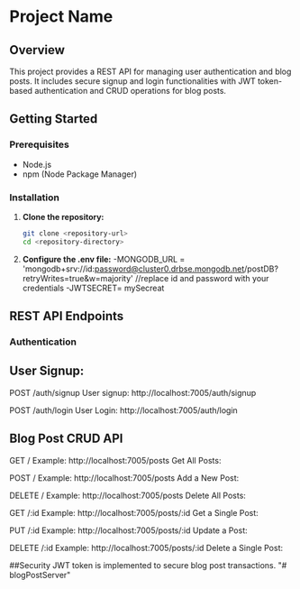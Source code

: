 # Project Name

## Overview

This project provides a REST API for managing user authentication and blog posts. It includes secure signup and login functionalities with JWT token-based authentication and CRUD operations for blog posts.

## Getting Started

### Prerequisites

- Node.js
- npm (Node Package Manager)

### Installation

1. **Clone the repository:**

   ```bash
   git clone <repository-url>
   cd <repository-directory>

2. **Configure the .env file:**
    -MONGODB_URL = 'mongodb+srv://id:password@cluster0.drbse.mongodb.net/postDB?retryWrites=true&w=majority'
     //replace id and password with your credentials
    -JWTSECRET= mySecreat

## REST API Endpoints
### Authentication

## User Signup:

POST /auth/signup
User signup: http://localhost:7005/auth/signup

POST /auth/login
User Login: http://localhost:7005/auth/login

## Blog Post CRUD API


GET /
Example: http://localhost:7005/posts
Get All Posts:


POST /
Example: http://localhost:7005/posts
Add a New Post:


DELETE /
Example: http://localhost:7005/posts
Delete All Posts:


GET /:id
Example: http://localhost:7005/posts/:id
Get a Single Post:


PUT /:id
Example: http://localhost:7005/posts/:id
Update a Post:


DELETE /:id
Example: http://localhost:7005/posts/:id
Delete a Single Post:

##Security
JWT token is implemented to secure blog post transactions.
"# blogPostServer" 
